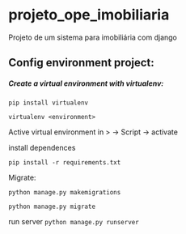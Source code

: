 # projeto_ope_imobiliaria
Projeto de um sistema para imobiliária com django



## Config environment project:

##### Create a virtual environment with virtualenv:

```pip install virtualenv```

```virtualenv <environment>```

Active virtual environment in > <environment> -> Script -> activate

install dependences

```pip install -r requirements.txt```

Migrate:

```python manage.py makemigrations```

```python manage.py migrate```

run server ```python manage.py runserver```

